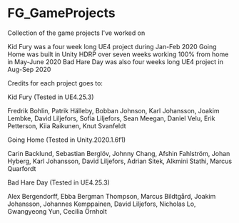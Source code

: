 # FG_GameProjects
Collection of the game projects I've worked on

Kid Fury was a  four week long UE4 project during Jan-Feb 2020
Going Home was built in Unity HDRP over seven weeks working 100% from home in May-June 2020
Bad Hare Day was also four weeks long UE4 project in Aug-Sep 2020


Credits for each project goes to:


Kid Fury (Tested in UE4.25.3)

 Fredrik Bohlin,
 Patrik Hälleby,
 Bobban Johnson,
 Karl Johansson,
 Joakim Lembke,
 David Liljefors,
 Sofia Liljefors,
 Sean Meegan,
 Daniel Velu,
 Erik Petterson,
 Kiia Raikunen,
 Knut Svanfeldt


Going Home (Tested in Unity.2020.1.6f1)

 Carin Backlund,
 Sebastian Berglöv,
 Johnny Chang,
 Afshin Fahlström,
 Johan Hyberg,
 Karl Johansson,
 David Liljefors,
 Adrian Sitek,
 Alkmini Stathi,
 Marcus Quarfordt


Bad Hare Day (Tested in UE4.25.3)

 Alex Bergendorff,
 Ebba Bergman Thompson,
 Marcus Bildtgård,
 Joakim Johansson,
 Johannes Kemppainen,
 David Liljefors,
 Nicholas Lo,
 Gwangyeong Yun,
 Cecilia Örnholt
